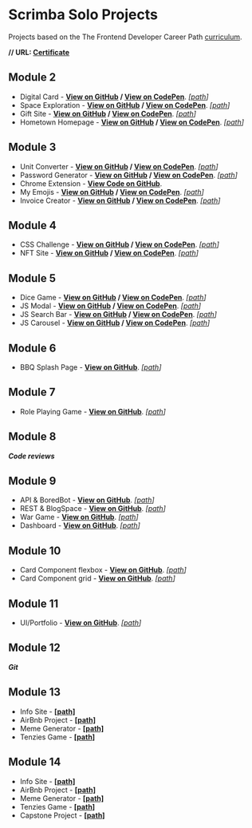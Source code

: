 # Scrimba Solo Projects

Projects based on the The Frontend Developer Career Path [curriculum](https://scrimba.com/learn/frontend). 

__// URL: [Certificate ](https://scrimba.com/certificate/uPd3rVSZ/gfrontend)__

## Module 2

- Digital Card - __[View on GitHub](https://arcismd.github.io/scrimba/solo-digital-bussines-card/) / [View on CodePen](https://codepen.io/arcismd/pen/XWZXBGv)__. _[[path](https://github.com/arcismd/scrimba/tree/main/solo-digital-bussines-card)]_
- Space Exploration - __[View on GitHub](https://arcismd.github.io/scrimba/solo-space-exploration/) / [View on CodePen](https://codepen.io/arcismd/pen/vYdLPBY)__. _[[path](https://github.com/arcismd/scrimba/tree/main/solo-space-exploration)]_
- Gift Site - __[View on GitHub](https://arcismd.github.io/scrimba/solo-gift-site/) / [View on CodePen](https://codepen.io/arcismd/pen/vYdLPYY)__. _[[path](https://github.com/arcismd/scrimba/tree/main/solo-gift-site)]_
- Hometown Homepage - __[View on GitHub](https://arcismd.github.io/scrimba/hometown-homepage/) / [View on CodePen](https://codepen.io/arcismd/pen/NWyxJWp)__. _[[path](https://github.com/arcismd/scrimba/tree/main/hometown-homepage)]_

## Module 3

- Unit Converter - __[View on GitHub](https://arcismd.github.io/scrimba/solo-project-unit-converter/) / [View on CodePen](https://codepen.io/arcismd/pen/eYVNGaX)__. _[[path](https://github.com/arcismd/scrimba/tree/main/solo-project-unit-converter)]_
- Password Generator - __[View on GitHub](https://arcismd.github.io/scrimba/solo-project-pass-generator/) / [View on CodePen](https://codepen.io/arcismd/pen/JjpYRvp)__. _[[path](https://github.com/arcismd/scrimba/tree/main/solo-project-pass-generator)]_
- Chrome Extension - __[View Code on GitHub](https://github.com/arcismd/scrimba/tree/main/chrome-extension-project/)__.
- My Emojis - __[View on GitHub](https://arcismd.github.io/scrimba/solo-project-my-emojis/) / [View on CodePen](https://codepen.io/arcismd/pen/ZErboxp)__. _[[path](https://github.com/arcismd/scrimba/tree/main/solo-project-my-emojis)]_
- Invoice Creator - __[View on GitHub](https://arcismd.github.io/scrimba/solo-project-invoice-creator/) / [View on CodePen](https://codepen.io/arcismd/pen/gOvPRRm)__. _[[path](https://github.com/arcismd/scrimba/tree/main/solo-project-invoice-creator)]_

## Module 4

- CSS Challenge - __[View on GitHub](https://arcismd.github.io/scrimba/css-challenge/) / [View on CodePen](https://codepen.io/arcismd/pen/poayqRG)__. _[[path](https://github.com/arcismd/scrimba/tree/main/css-challenge)]_
- NFT Site - __[View on GitHub](https://arcismd.github.io/scrimba/NFT-site/) / [View on CodePen](https://codepen.io/arcismd/pen/dydMwWN)__. _[[path](https://github.com/arcismd/scrimba/tree/main/NFT-site)]_

## Module 5

- Dice Game - __[View on GitHub](https://arcismd.github.io/scrimba/challenge-dice-game/) / [View on CodePen](https://codepen.io/arcismd/pen/ExQNbQo)__. _[[path](https://github.com/arcismd/scrimba/tree/main/challenge-dice-game)]_
- JS Modal - __[View on GitHub](https://arcismd.github.io/scrimba/js-modal-search-bar-carousel/modal/) / [View on CodePen](https://codepen.io/arcismd/pen/qBxqVVY)__. _[[path](https://github.com/arcismd/scrimba/tree/main/js-modal-search-bar-carousel/modal)]_
- JS Search Bar - __[View on GitHub](https://arcismd.github.io/scrimba/js-modal-search-bar-carousel/search-bar/) / [View on CodePen](https://codepen.io/arcismd/pen/wvyoPpv)__. _[[path](https://github.com/arcismd/scrimba/tree/main/js-modal-search-bar-carousel/search-bar)]_
- JS Carousel - __[View on GitHub](https://arcismd.github.io/scrimba/js-modal-search-bar-carousel/carousel/) / [View on CodePen](https://codepen.io/arcismd/pen/YzepEYd)__. _[[path](https://github.com/arcismd/scrimba/tree/main//js-modal-search-bar-carousel/carousel)]_

## Module 6

- BBQ Splash Page - __[View on GitHub](https://arcismd.github.io/scrimba/bbq-splash-page/)__. _[[path](https://github.com/arcismd/scrimba/tree/main/bbq-splash-page)]_

## Module 7

- Role Playing Game - __[View on GitHub](https://arcismd.github.io/scrimba/role-playing-game/)__. _[[path](https://github.com/arcismd/scrimba/tree/main/role-playing-game)]_

## Module 8

___Code reviews___

## Module 9

- API & BoredBot - __[View on GitHub](https://arcismd.github.io/scrimba/api-bored-bot/)__. _[[path](https://github.com/arcismd/scrimba/tree/main/api-bored-bot)]_
- REST & BlogSpace - __[View on GitHub](https://arcismd.github.io/scrimba/url-rest-blogspace/)__. _[[path](https://github.com/arcismd/scrimba/tree/main/url-rest-blogspace)]_
- War Game - __[View on GitHub](https://arcismd.github.io/scrimba/game-war-js/)__. _[[path](https://github.com/arcismd/scrimba/tree/main/game-war-js)]_
- Dashboard - __[View on GitHub](https://arcismd.github.io/scrimba/dashboard-js/)__. _[[path](https://github.com/arcismd/scrimba/tree/main/dashboard-js)]_

## Module 10

- Card Component flexbox - __[View on GitHub](https://arcismd.github.io/scrimba/card-component-flexbox/)__. _[[path](https://github.com/arcismd/scrimba/tree/main/card-component-flexbox)]_
- Card Component grid - __[View on GitHub](https://arcismd.github.io/scrimba/card-component-grid/)__. _[[path](https://github.com/arcismd/scrimba/tree/main/card-component-grid)]_

## Module 11

- UI/Portfolio - __[View on GitHub](https://arcismd.github.io/scrimba/portfolio/)__. _[[path](https://github.com/arcismd/scrimba/tree/main/portfolio)]_

## Module 12

___Git___

## Module 13

- Info Site - __[[path]](https://github.com/arcismd/scrimba/tree/main/info-react-page)__
- AirBnb Project - __[[path]](https://github.com/arcismd/scrimba/tree/main/airbnb-clone-react)__
- Meme Generator - __[[path]](https://github.com/arcismd/scrimba/tree/main/meme-generator-react)__
- Tenzies Game - __[[path]](https://github.com/arcismd/scrimba/tree/main/tenzies-game-react)__

## Module 14

- Info Site - __[[path]](https://github.com/arcismd/scrimba/tree/main/info-react-page)__
- AirBnb Project - __[[path]](https://github.com/arcismd/scrimba/tree/main/airbnb-clone-react)__
- Meme Generator - __[[path]](https://github.com/arcismd/scrimba/tree/main/meme-generator-react)__
- Tenzies Game - __[[path]](https://github.com/arcismd/scrimba/tree/main/tenzies-game-react)__
- Capstone Project - __[[path]](https://github.com/arcismd/scrimba/tree/main/capstone-react)__
